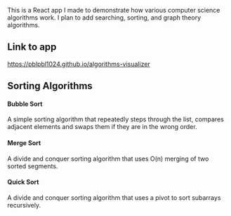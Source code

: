 This is a React app I made to demonstrate how various computer science algorithms work. I plan to add searching, sorting, and graph theory algorithms.

## Link to app
https://pblpbl1024.github.io/algorithms-visualizer
## Sorting Algorithms
#### Bubble Sort
A simple sorting algorithm that repeatedly steps through the list, compares adjacent elements and swaps them if they are in the wrong order.
#### Merge Sort
A divide and conquer sorting algorithm that uses O(n) merging of two sorted segments.
#### Quick Sort
A divide and conquer sorting algorithm that uses a pivot to sort subarrays recursively.
